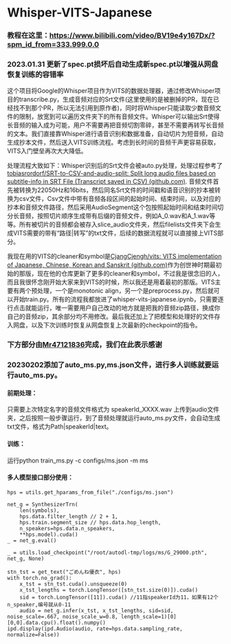 # Whisper-VITS-Japanese

### 教程在这里：https://www.bilibili.com/video/BV19e4y167Dx/?spm_id_from=333.999.0.0 
###  2023.01.31 更新了spec.pt损坏后自动生成新spec.pt以增强从网盘恢复训练的容错率

这个项目将Google的Whisper项目作为VITS的数据处理器，通过修改Whisper项目的transcribe.py，生成音频对应的Srt文件(这里使用的是被删掉的PR，现在已经找不到那个PR，所以无法引用到原作者)，同时将Whisper只能读取少数音频文件的限制，放宽到可以遍历文件夹下的所有音频文件。Whisper可以输出Srt使得长音频的输入成为可能，用户不需要再把音频切割零碎，甚至不需要再转写长音频的文本。我们直接靠Whisper进行语音识别和数据准备，自动切片为短音频，自动生成抄本文件，然后送入VITS训练流程。考虑到长时间的音频干声更容易获取，VITS入门壁垒再次大大降低。

处理流程大致如下：Whisper识别后的Srt文件会被auto.py处理，处理过程参考了[tobiasrordorf/SRT-to-CSV-and-audio-split: Split long audio files based on subtitle-info in SRT File (Transcript saved in CSV) (github.com)](https://github.com/tobiasrordorf/SRT-to-CSV-and-audio-split).  音频文件首先被转换为22050Hz和16bits，然后同名Srt文件的时间戳和语音识别的抄本被转换为csv文件，Csv文件中带有音频各段区间的起始时间、结束时间，以及对应的抄本和音频文件路径，然后采用AudioSegment这个包按照起始时间和结束时间切分长音频，按照切片顺序生成带有后缀的音频文件，例如A_0.wav和A_1.wav等等。所有被切片的音频都会被存入slice_audio文件夹，然后filelists文件夹下会生成VITS需要的带有“路径|转写”的txt文件，后续的数据流程就可以直接接上VITS部分。

我现在用的VITS的cleaner和symbol是[CjangCjengh/vits: VITS implementation of Japanese, Chinese, Korean and Sanskrit (github.com)](https://github.com/CjangCjengh/vits)作为创世神时期最初始的那版，现在他的仓库更新了更多的cleaner和symbol，不过我是很念旧的人，而且我很怀念刚开始大家来到VITS的时候，所以我还是用着最初的那版。VITS主要有两个预处理，一个是monotonic align，另一个是preprocess.py，然后就可以开始train.py。所有的流程我都放进了whisper-vits-japanese.ipynb，只需要逐行点击就能运行，唯一需要用户自己改动的地方就是把我的音频zip路径，换成你自己的音频zip，其余部分均不用修改。最后我还加上了把模型和处理好的文件存入网盘，以及下次训练时恢复从网盘恢复上次最新的checkpoint的指令。

### 下方部分由[Mr47121836](https://github.com/Mr47121836)完成，我们在此表示感谢

### 20230202添加了auto_ms.py,ms.json文件，进行多人训练就要运行auto_ms.py。

#### 前期处理：

只需要上次特定名字的音频文件格式为 speakerId_XXXX.wav 上传到audio文件夹，之后按照一般步骤运行，到了音频处理就运行auto_ms.py文件，会自动生成txt文件，格式为Path|speakerId|text。

#### 训练：

运行python train_ms.py -c configs/ms.json -m ms

#### 多人模型接口部分使用：
```
hps = utils.get_hparams_from_file("./configs/ms.json")

net_g = SynthesizerTrn(
    len(symbols),  
    hps.data.filter_length // 2 + 1,  
    hps.train.segment_size // hps.data.hop_length,  
    n_speakers=hps.data.n_speakers,  
    **hps.model).cuda()  
_ = net_g.eval()  

_ = utils.load_checkpoint("/root/autodl-tmp/logs/ms/G_29000.pth", net_g, None)

stn_tst = get_text("ごめんね優衣", hps)
with torch.no_grad():  
    x_tst = stn_tst.cuda().unsqueeze(0)  
    x_tst_lengths = torch.LongTensor([stn_tst.size(0)]).cuda()  
    sid = torch.LongTensor([11]).cuda() //11指speakerId为11，如果有12个n_speaker,编号就从0-11  
    audio = net_g.infer(x_tst, x_tst_lengths, sid=sid, noise_scale=.667, noise_scale_w=0.8, length_scale=1)[0][0,0].data.cpu().float().numpy()  
ipd.display(ipd.Audio(audio, rate=hps.data.sampling_rate, normalize=False))  
```
